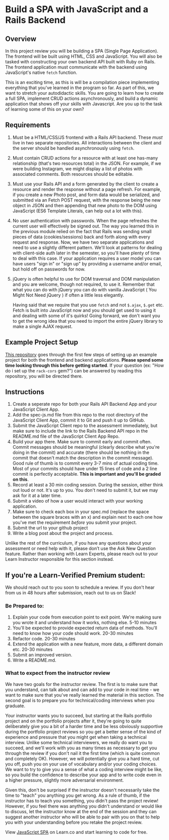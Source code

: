 # Build a SPA with JavaScript and a Rails Backend

## Overview

In this project review you will be building a SPA (Single Page Application). The frontend will be built using HTML, CSS and JavaScript. You will also be tasked with constructing your own backend API built with Ruby on Rails. The frontend application must communicate with the backend using JavaScript's native `fetch` function.

This is an exciting time, as this is will be a compilation piece implementing everything that you've learned in the program so far. As part of this, we want to stretch your autodidactic skills. You are going to learn how to create a full SPA, implement CRUD actions asynchronously, and build a dynamic application that shows off your skills with Javascript. Are you up to the task of learning some of this on your own?

## Requirements

 1. Must be a HTML/CSS/JS frontend with a Rails API backend. These *must* live in two separate repositories. All interactions between the client and the server should be handled asynchronously using `fetch`.

 2. Must contain CRUD actions for a resource with at least one has-many relationship (that's two resources total) in the JSON. For example, if we were building Instagram, we might display a list of photos with associated comments. Both resources should be editable.

 3. Must use your Rails API and a form generated by the client to create a resource and render the response without a page refresh. For example, if you create a new Photo post, and form data would be serialized, and submitted via an Fetch POST request, with the response being the new object in JSON and then appending that new photo to the DOM using JavaScript (ES6 Template Literals, can help out a lot with this).

 4. No user authentication with passwords. When the page refreshes the current user will effectively be signed out. The way you learned this in the previous module relied on the fact that Rails was sending small pieces of data (cookies/sessions) back and forth along with every request and response. Now, we have two separate applications and need to use a slightly different pattern. We'll look at patterns for dealing with client-side auth later in the semester, so you'll have plenty of time to deal with this case. If your application requires a user model you can have users "sign in" or "sign up" by providing a username and/or email, but hold off on passwords for now.

 5. jQuery is often helpful to use for DOM traversal and DOM manipulation and you are welcome, though not required, to use it. Remember that what you can do with jQuery you can do with vanilla JavaScript ( You Might Not Need jQuery ) if often a little less elegantly.

    Having said that we require that you use `fetch` and not `$.ajax`, `$.get` etc. Fetch is built into JavaScript now and you should get used to using it and dealing with some of it's quirks!  Going forward, we don't want you to get the wrong idea that you need to import the entire jQuery library to make a single AJAX request.

## Example Project Setup

[This repository](https://github.com/learn-co-curriculum/mod3-project-week-setup-example) goes through the first few steps of setting up an example project for both the frontend and backend applications. **Please spend some time looking through this before getting started**. If your question (ex: "How do i set up the `rack-cors` gem?") can be answered by reading this repository, you will be directed there.

## Instructions

1. Create a seperate repo for both your Rails API Backend App and your JavaScript Client App.
2. Add the spec-js.md file from this repo to the root directory of the JavaScript Client App, commit it to Git and push it up to GitHub.
3. Submit the JavaScript Client repo to the assessment immediately, but make sure to include the link to the Rails Backend API repo in the README.md file of the JavaScript Client App Repo.
4. Build your app there. Make sure to commit early and commit often. Commit messages should be meaningful (clearly describe what you're doing in the commit) and accurate (there should be nothing in the commit that doesn't match the description in the commit message). Good rule of thumb is to commit every 3-7 mins of actual coding time. Most of your commits should have under 15 lines of code and a 2 line commit is perfectly acceptable. **This is important and you'll be graded on this**.
6. Record at least a 30 min coding session. During the session, either think out loud or not. It's up to you. You don't need to submit it, but we may ask for it at a later time.
7. Submit a video of how a user would interact with your working application.
8. Make sure to check each box in your spec.md (replace the space between the square braces with an x) and explain next to each one how you've met the requirement *before* you submit your project.
9. Submit the url to your github project
10. Write a blog post about the project and process.

Unlike the rest of the curriculum, if you have any questions about your assessment or need help with it, please don’t use the Ask New Question feature. Rather than working with Learn Experts, please reach out to your Learn Instructor responsible for this section instead.

## If you're a Learn-Verified Premium student:

We should reach out to you soon to schedule a review. If you don't hear from us in 48 hours after submission, reach out to us on Slack!

### Be Prepared to:

1. Explain your code from execution point to exit point. We're making sure you wrote it and understand how it works, nothing else. 5-10 minutes
2. You'll be expected to provide expected return data of methods. You'll need to know how your code should work. 20-30 minutes
3. Refactor code. 20-30 minutes
4. Extend the application with a new feature, more data, a different domain etc. 20-30 minutes
5. Submit an improved version.
6. Write a README.md.

### What to expect from the instructor review

We have two goals for the instructor review. The first is to make sure that you understand, can talk about and can add to your code in real time - we want to make sure that you've really learned the material in this section. The second goal is to prepare you for technical/coding interviews when you graduate.

Your instructor wants you to succeed, but starting at the Rails portfolio project and on the portfolio projects after it, they're going to quite deliberately give you a bit of a harder time and be less obviously supportive during the portfolio project reviews so you get a better sense of the kind of experience and pressure that you might get when taking a technical interview. Unlike some technical interviewers, we really do want you to succeed, and we'll work with you as many times as necessary to get you through the review if you don't nail it the first time (which is quite common and completely OK). However, we will potentially give you a hard time, cut you off, push you on your use of vocabulary and/or your coding choices. We want to try to give you a sense of what a coding interview might be like, so you build the confidence to describe your app and to write code even in a higher pressure, slightly more adversarial environment.

Given this, don't be surprised if the instructor doesn't necessarily take the time to "teach" you anything you get wrong. As a rule of thumb, if the instructor has to teach you something, you didn't pass the project review! However, if you feel there was anything you didn't understand or would like to discuss, let the instructor know at the end of the session and they can suggest another instructor who will be able to pair with you on that to help you with your understanding before you retake the project review.

<p class='util--hide'>View <a href='https://learn.co/lessons/rails-js-assessment'>JavaScript SPA</a> on Learn.co and start learning to code for free.</p>
